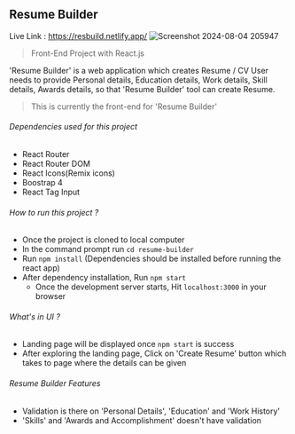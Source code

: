 ## **Resume Builder**
Live Link : https://resbuild.netlify.app/
![Screenshot 2024-08-04 205947](https://github.com/user-attachments/assets/46184bb7-8f81-4b25-b094-3d5290d09c2f)



> Front-End Project with React.js

'Resume Builder' is a web application which creates Resume / CV
User needs to provide Personal details, Education details, Work details, Skill details, Awards details, so that 'Resume Builder' tool can create Resume.

> This is currently the front-end for 'Resume Builder'


###### Dependencies used for this project

  - React Router
  - React Router DOM
  - React Icons(Remix icons)
  - Boostrap 4
  - React Tag Input


###### How to run this project ?

  - Once the project is cloned to local computer
  - In the command prompt run `cd resume-builder`
  - Run `npm install` (Dependencies should be installed before running the react app)
  - After dependency installation, Run `npm start`
    - Once the development server starts, Hit `localhost:3000` in your browser


###### What's in UI ?

- Landing page will be displayed once `npm start` is success
- After exploring the landing page, Click on 'Create Resume' button which takes to page where the details can be given


###### Resume Builder Features

- Validation is there on 'Personal Details', 'Education' and 'Work History'
- 'Skills' and 'Awards and Accomplishment' doesn't have validation

